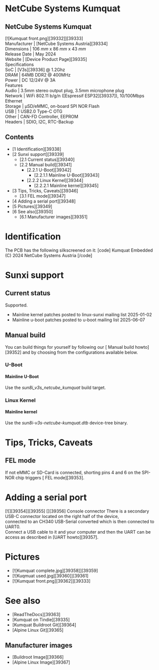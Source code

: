 # NetCube Systems Kumquat
NetCube Systems Kumquat  
---  
[![Kumquat front.png][39332]][39333]  
Manufacturer |  [NetCube Systems Austria][39334]  
Dimensions |  106 _mm_ x 86 _mm_ x 43 _mm_  
Release Date |  May 2024   
Website |  [Device Product Page][39335]  
Specifications   
SoC |  [V3s][39336] @ 1.2Ghz   
DRAM |  64MB DDR2 @ 400MHz   
Power |  DC 12/24V @ 3A   
Features   
Audio |  3.5mm stereo output plug, 3.5mm microphone plug   
Network |  WiFi 802.11 b/g/n ([Espressif ESP32][39337]), 10/100Mbps Ethernet   
Storage |  µSD/eMMC, on-board SPI NOR Flash   
USB |  1 USB2.0 Type-C OTG   
Other |  CAN-FD Controller, EEPROM   
Headers |  SDIO, I2C, RTC-Backup   
## Contents
  * [1 Identification][39338]
  * [2 Sunxi support][39339]
    * [2.1 Current status][39340]
    * [2.2 Manual build][39341]
      * [2.2.1 U-Boot][39342]
        * [2.2.1.1 Mainline U-Boot][39343]
      * [2.2.2 Linux Kernel][39344]
        * [2.2.2.1 Mainline kernel][39345]
  * [3 Tips, Tricks, Caveats][39346]
    * [3.1 FEL mode][39347]
  * [4 Adding a serial port][39348]
  * [5 Pictures][39349]
  * [6 See also][39350]
    * [6.1 Manufacturer images][39351]

# Identification
The PCB has the following silkscreened on it: 
[code] 
    Kumquat Embedded
    (C) 2024 NetCube Systems Austria
[/code]
# Sunxi support
## Current status
Supported. 
  * Mainline kernel patches posted to linux-sunxi mailing list 2025-01-02
  * Mainline u-boot patches posted to u-boot mailing list 2025-06-07

## Manual build
You can build things for yourself by following our [ Manual build howto][39352] and by choosing from the configurations available below. 
### U-Boot
#### Mainline U-Boot
Use the _sun8i_v3s_netcube_kumquat_ build target. 
### Linux Kernel
#### Mainline kernel
Use the _sun8i-v3s-netcube-kumquat.dtb_ device-tree binary. 
# Tips, Tricks, Caveats
## FEL mode
If not eMMC or SD-Card is connected, shorting pins 4 and 6 on the SPI-NOR chip triggers [ FEL mode][39353]. 
# Adding a serial port
[![][39354]][39355]
[][39356]
Console connector
There is a secondary USB-C connector located on the right half of the device,  
connected to an CH340 USB-Serial converted which is then connected to UART0.  
Connect a USB cable to it and your computer and then the UART can be access as described in [UART howto][39357]. 
# Pictures
  * [![Kumquat complete.jpg][39358]][39359]
  * [![Kuqmuat used.jpg][39360]][39361]
  * [![Kumquat front.png][39362]][39333]

# See also
  * [ReadTheDocs][39363]
  * [Kumquat on Tindie][39335]
  * [Kumquat Buildroot Git][39364]
  * [Alpine Linux Git][39365]

## Manufacturer images
  * [Buildroot Image][39366]
  * [Alpine Linux Image][39367]
